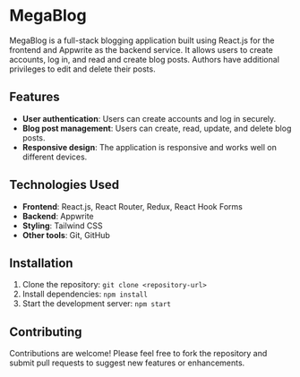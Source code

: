 # MegaBlog

MegaBlog is a full-stack blogging application built using React.js for the frontend and Appwrite as the backend service. It allows users to create accounts, log in, and read and create blog posts. Authors have additional privileges to edit and delete their posts.

## Features

- <b>User authentication</b>: Users can create accounts and log in securely.
- <b>Blog post management</b>: Users can create, read, update, and delete blog posts.
- <b>Responsive design</b>: The application is responsive and works well on different devices.

## Technologies Used

- **Frontend**: React.js, React Router, Redux, React Hook Forms
- **Backend**: Appwrite
- **Styling**: Tailwind CSS
- **Other tools**: Git, GitHub

## Installation

1. Clone the repository: `git clone <repository-url>`
2. Install dependencies: `npm install`
3. Start the development server: `npm start`

## Contributing

Contributions are welcome! Please feel free to fork the repository and submit pull requests to suggest new features or enhancements.


